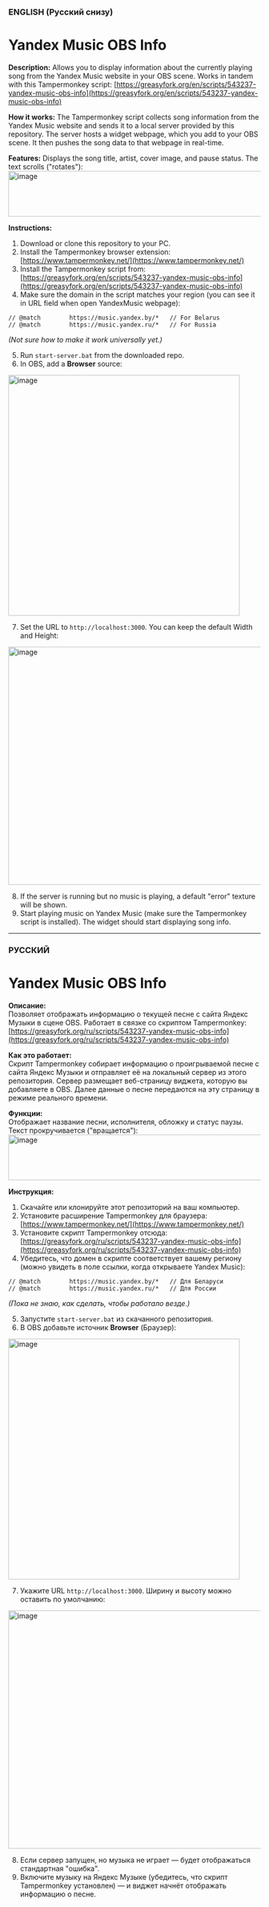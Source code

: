 ### ENGLISH (Русский снизу)

# Yandex Music OBS Info

**Description:**
Allows you to display information about the currently playing song from the Yandex Music website in your OBS scene. Works in tandem with this Tampermonkey script: [https://greasyfork.org/en/scripts/543237-yandex-music-obs-info](https://greasyfork.org/en/scripts/543237-yandex-music-obs-info)

**How it works:**
The Tampermonkey script collects song information from the Yandex Music website and sends it to a local server provided by this repository. The server hosts a widget webpage, which you add to your OBS scene. It then pushes the song data to that webpage in real-time.

**Features:**
Displays the song title, artist, cover image, and pause status. The text scrolls ("rotates"): <img width="584" height="91" alt="image" src="https://github.com/user-attachments/assets/ce86208d-13fe-4aa8-8eb3-751845257ecc" />

**Instructions:**

1. Download or clone this repository to your PC.
2. Install the Tampermonkey browser extension: [https://www.tampermonkey.net/](https://www.tampermonkey.net/)
3. Install the Tampermonkey script from: [https://greasyfork.org/en/scripts/543237-yandex-music-obs-info](https://greasyfork.org/en/scripts/543237-yandex-music-obs-info)
4. Make sure the domain in the script matches your region (you can see it in URL field when open YandexMusic webpage):

```  
// @match        https://music.yandex.by/*   // For Belarus
// @match        https://music.yandex.ru/*   // For Russia
```
*(Not sure how to make it work universally yet.)*

5. Run `start-server.bat` from the downloaded repo.
6. In OBS, add a **Browser** source:
<img width="462" height="480" alt="image" src="https://github.com/user-attachments/assets/313b6594-ad7a-4136-8c58-437993b3b8f5" />

7. Set the URL to `http://localhost:3000`. You can keep the default Width and Height:
<img width="705" height="475" alt="image" src="https://github.com/user-attachments/assets/e9f9b99a-bcea-4801-921f-28e005564c71" />

8. If the server is running but no music is playing, a default "error" texture will be shown.
9. Start playing music on Yandex Music (make sure the Tampermonkey script is installed). The widget should start displaying song info.

---

### РУССКИЙ

# Yandex Music OBS Info

**Описание:**  
Позволяет отображать информацию о текущей песне с сайта Яндекс Музыки в сцене OBS. Работает в связке со скриптом Tampermonkey: [https://greasyfork.org/ru/scripts/543237-yandex-music-obs-info](https://greasyfork.org/ru/scripts/543237-yandex-music-obs-info)

**Как это работает:**  
Скрипт Tampermonkey собирает информацию о проигрываемой песне с сайта Яндекс Музыки и отправляет её на локальный сервер из этого репозитория. Сервер размещает веб-страницу виджета, которую вы добавляете в OBS. Далее данные о песне передаются на эту страницу в режиме реального времени.

**Функции:**  
Отображает название песни, исполнителя, обложку и статус паузы. Текст прокручивается ("вращается"):
<img width="584" height="91" alt="image" src="https://github.com/user-attachments/assets/ce86208d-13fe-4aa8-8eb3-751845257ecc" />

**Инструкция:**
1. Скачайте или клонируйте этот репозиторий на ваш компьютер.
2. Установите расширение Tampermonkey для браузера: [https://www.tampermonkey.net/](https://www.tampermonkey.net/)
3. Установите скрипт Tampermonkey отсюда: [https://greasyfork.org/ru/scripts/543237-yandex-music-obs-info](https://greasyfork.org/ru/scripts/543237-yandex-music-obs-info)
4. Убедитесь, что домен в скрипте соответствует вашему региону (можно увидеть в поле ссылки, когда открываете Yandex Music):

```  
// @match        https://music.yandex.by/*   // Для Беларуси
// @match        https://music.yandex.ru/*   // Для России
```
*(Пока не знаю, как сделать, чтобы работало везде.)*

5. Запустите `start-server.bat` из скачанного репозитория.
6. В OBS добавьте источник **Browser** (Браузер):
<img width="462" height="480" alt="image" src="https://github.com/user-attachments/assets/313b6594-ad7a-4136-8c58-437993b3b8f5" />

7. Укажите URL `http://localhost:3000`. Ширину и высоту можно оставить по умолчанию:
<img width="705" height="475" alt="image" src="https://github.com/user-attachments/assets/e9f9b99a-bcea-4801-921f-28e005564c71" />

8. Если сервер запущен, но музыка не играет — будет отображаться стандартная "ошибка".
9. Включите музыку на Яндекс Музыке (убедитесь, что скрипт Tampermonkey установлен) — и виджет начнёт отображать информацию о песне.


